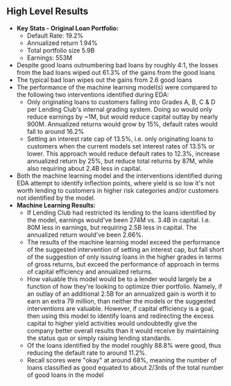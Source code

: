 ## High Level Results 
* **Key Stats - Original Loan Portfolio:** 
    * Default Rate: 19.2% 
    * Annualized return 1.94% 
    * Total portfolio size 5.9B
    * Earnings: 553M 
* Despite good loans outnumbering bad loans by roughly 4:1, the losses from the bad loans wiped out 61.3% of the gains from the good loans
* The typical bad loan wipes out the gains from 2.6 good loans 
* The performance of the machine learning model(s) were compared to the following two interventions identified during EDA:
    * Only originating loans to customers falling into Grades A, B, C & D per Lending Club's internal grading system. Doing so would only reduce earnings by ~1M, but would reduce capital outlay by nearly 900M. Annualized returns would grow by 15%, default rates would fall to around 16.2% 
    * Setting an interest rate cap of 13.5%, i.e. only originating loans to customers when the current models set interest rates of 13.5% or lower. This approach would reduce default rates to 12.3%, increase annualized return by 25%, but reduce total returns by 87M, while also requiring about 2.4B less in capital. 
* Both the machine learning model and the interventions identified during EDA attempt to identify inflection points, where yield is so low it's not worth lending to customers in higher risk categories and/or customers not identified by the model. 
* **Machine Learning Results:**
    * If Lending Club had restricted its lending to the loans identified by the model, earnings would've been 274M vs. 3.4B in capital. I.e. 80M less in earnings, but requiring 2.5B less in capital. The annualized return would've been 2.66%.
    * The results of the machine learning model exceed the performance of the suggested intervention of setting an interest cap, but fall short of the suggestion of only issuing loans in the higher grades in terms of gross returns, but exceed the performance of approach in terms of capital efficiency and annualized returns. 
    * How valuable this model would be to a lender would largely be a function of how they're looking to optimize thier portfolio. Namely, if an outlay of an additional 2.5B for an annualized gain is worth it to earn an extra 79 million, than neither the models or the suggested interventions are valuable. However, if capital efficiency is a goal, then using this model to identify loans and redirecting the excess capital to higher yield activities would undoubtedly give the company better overall results than it would receive by maintaining the status quo or simply raising lending standards. 
    * Of the loans identified by the model roughly 88.8% were good, thus reducing the default rate to around 11.2%. 
    * Recall scores were "okay" at around 68%, meaning the number of loans classified as good equated to about 2/3rds of the total number of good loans in the model 
